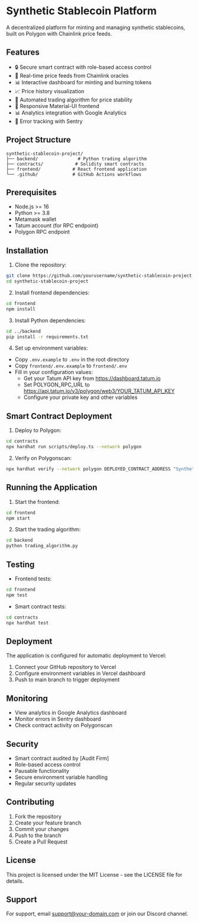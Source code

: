# Synthetic Stablecoin Platform

A decentralized platform for minting and managing synthetic stablecoins, built on Polygon with Chainlink price feeds.

## Features

- 🔒 Secure smart contract with role-based access control
- 💱 Real-time price feeds from Chainlink oracles
- 📊 Interactive dashboard for minting and burning tokens
- 📈 Price history visualization
- 🔄 Automated trading algorithm for price stability
- 📱 Responsive Material-UI frontend
- 📊 Analytics integration with Google Analytics
- 🐛 Error tracking with Sentry

## Project Structure

```
synthetic-stablecoin-project/
├── backend/               # Python trading algorithm
├── contracts/            # Solidity smart contracts
├── frontend/            # React frontend application
└── .github/             # GitHub Actions workflows
```

## Prerequisites

- Node.js >= 16
- Python >= 3.8
- Metamask wallet
- Tatum account (for RPC endpoint)
- Polygon RPC endpoint

## Installation

1. Clone the repository:
```bash
git clone https://github.com/yourusername/synthetic-stablecoin-project.git
cd synthetic-stablecoin-project
```

2. Install frontend dependencies:
```bash
cd frontend
npm install
```

3. Install Python dependencies:
```bash
cd ../backend
pip install -r requirements.txt
```

4. Set up environment variables:
- Copy `.env.example` to `.env` in the root directory
- Copy `frontend/.env.example` to `frontend/.env`
- Fill in your configuration values:
  - Get your Tatum API key from https://dashboard.tatum.io
  - Set POLYGON_RPC_URL to https://api.tatum.io/v3/polygon/web3/YOUR_TATUM_API_KEY
  - Configure your private key and other variables

## Smart Contract Deployment

1. Deploy to Polygon:
```bash
cd contracts
npx hardhat run scripts/deploy.ts --network polygon
```

2. Verify on Polygonscan:
```bash
npx hardhat verify --network polygon DEPLOYED_CONTRACT_ADDRESS "Synthetic USD" "sUSD" PRICE_FEED_ADDRESS
```

## Running the Application

1. Start the frontend:
```bash
cd frontend
npm start
```

2. Start the trading algorithm:
```bash
cd backend
python trading_algorithm.py
```

## Testing

- Frontend tests:
```bash
cd frontend
npm test
```

- Smart contract tests:
```bash
cd contracts
npx hardhat test
```

## Deployment

The application is configured for automatic deployment to Vercel:

1. Connect your GitHub repository to Vercel
2. Configure environment variables in Vercel dashboard
3. Push to main branch to trigger deployment

## Monitoring

- View analytics in Google Analytics dashboard
- Monitor errors in Sentry dashboard
- Check contract activity on Polygonscan

## Security

- Smart contract audited by [Audit Firm]
- Role-based access control
- Pausable functionality
- Secure environment variable handling
- Regular security updates

## Contributing

1. Fork the repository
2. Create your feature branch
3. Commit your changes
4. Push to the branch
5. Create a Pull Request

## License

This project is licensed under the MIT License - see the LICENSE file for details.

## Support

For support, email support@your-domain.com or join our Discord channel.
